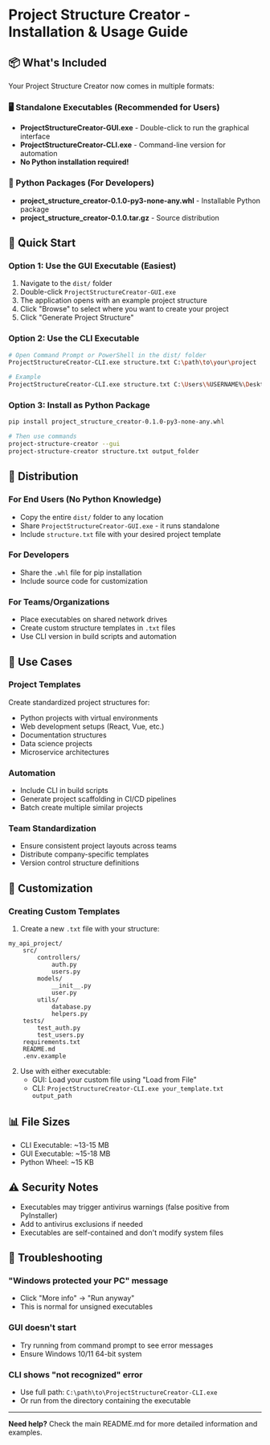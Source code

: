 # Project Structure Creator - Installation & Usage Guide

## 📦 What's Included

Your Project Structure Creator now comes in multiple formats:

### 🖥️ Standalone Executables (Recommended for Users)

- **ProjectStructureCreator-GUI.exe** - Double-click to run the graphical interface
- **ProjectStructureCreator-CLI.exe** - Command-line version for automation
- **No Python installation required!**

### 🐍 Python Packages (For Developers)

- **project_structure_creator-0.1.0-py3-none-any.whl** - Installable Python package
- **project_structure_creator-0.1.0.tar.gz** - Source distribution

## 🚀 Quick Start

### Option 1: Use the GUI Executable (Easiest)

1. Navigate to the `dist/` folder
2. Double-click `ProjectStructureCreator-GUI.exe`
3. The application opens with an example project structure
4. Click "Browse" to select where you want to create your project
5. Click "Generate Project Structure"

### Option 2: Use the CLI Executable

```bash
# Open Command Prompt or PowerShell in the dist/ folder
ProjectStructureCreator-CLI.exe structure.txt C:\path\to\your\project

# Example
ProjectStructureCreator-CLI.exe structure.txt C:\Users\%USERNAME%\Desktop\MyNewProject
```

### Option 3: Install as Python Package

```bash
pip install project_structure_creator-0.1.0-py3-none-any.whl

# Then use commands
project-structure-creator --gui
project-structure-creator structure.txt output_folder
```

## 📁 Distribution

### For End Users (No Python Knowledge)

- Copy the entire `dist/` folder to any location
- Share `ProjectStructureCreator-GUI.exe` - it runs standalone
- Include `structure.txt` file with your desired project template

### For Developers

- Share the `.whl` file for pip installation
- Include source code for customization

### For Teams/Organizations

- Place executables on shared network drives
- Create custom structure templates in `.txt` files
- Use CLI version in build scripts and automation

## 🎯 Use Cases

### Project Templates

Create standardized project structures for:

- Python projects with virtual environments
- Web development setups (React, Vue, etc.)
- Documentation structures
- Data science projects
- Microservice architectures

### Automation

- Include CLI in build scripts
- Generate project scaffolding in CI/CD pipelines
- Batch create multiple similar projects

### Team Standardization

- Ensure consistent project layouts across teams
- Distribute company-specific templates
- Version control structure definitions

## 🔧 Customization

### Creating Custom Templates

1. Create a new `.txt` file with your structure:

```
my_api_project/
    src/
        controllers/
            auth.py
            users.py
        models/
            __init__.py
            user.py
        utils/
            database.py
            helpers.py
    tests/
        test_auth.py
        test_users.py
    requirements.txt
    README.md
    .env.example
```

2. Use with either executable:
   - GUI: Load your custom file using "Load from File"
   - CLI: `ProjectStructureCreator-CLI.exe your_template.txt output_path`

## 📊 File Sizes

- CLI Executable: ~13-15 MB
- GUI Executable: ~15-18 MB  
- Python Wheel: ~15 KB

## ⚠️ Security Notes

- Executables may trigger antivirus warnings (false positive from PyInstaller)
- Add to antivirus exclusions if needed
- Executables are self-contained and don't modify system files

## 🐛 Troubleshooting

### "Windows protected your PC" message

- Click "More info" → "Run anyway"
- This is normal for unsigned executables

### GUI doesn't start

- Try running from command prompt to see error messages
- Ensure Windows 10/11 64-bit system

### CLI shows "not recognized" error

- Use full path: `C:\path\to\ProjectStructureCreator-CLI.exe`
- Or run from the directory containing the executable

---

**Need help?** Check the main README.md for more detailed information and examples.
